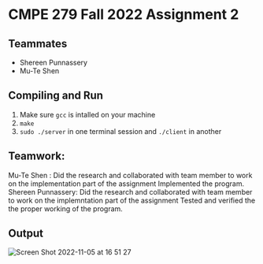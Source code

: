 # CMPE 279 Fall 2022 Assignment 2
## Teammates
- Shereen Punnassery
- Mu-Te Shen

## Compiling and Run
1. Make sure `gcc` is intalled on your machine
2. `make`
3. `sudo ./server` in one terminal session and `./client` in another

## Teamwork:
Mu-Te Shen : Did the research and collaborated with team member to work on the implementation part of the assignment
             Implemented the program.
Shereen Punnassery: Did the research and collaborated with team member to work on the implemntation part of the assignment
             Tested and verified the the proper working of the program.

## Output 
![Screen Shot 2022-11-05 at 16 51 27](https://user-images.githubusercontent.com/100324756/200147519-15088dc2-b103-464d-b60e-6e927210307f.png)
